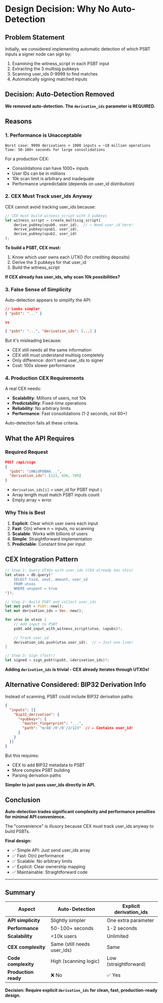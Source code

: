 # Design Decision: Why No Auto-Detection

## Problem Statement

Initially, we considered implementing automatic detection of which PSBT inputs a signer node can sign by:
1. Examining the witness_script in each PSBT input
2. Extracting the 3 multisig pubkeys
3. Scanning user_ids 0-9999 to find matches
4. Automatically signing matched inputs

## Decision: Auto-Detection Removed

**We removed auto-detection. The `derivation_ids` parameter is REQUIRED.**

## Reasons

### 1. Performance is Unacceptable

```
Worst case: 9999 derivations × 1000 inputs = ~10 million operations
Time: 50-100+ seconds for large consolidations
```

For a production CEX:
- Consolidations can have 1000+ inputs
- User IDs can be in millions
- 10k scan limit is arbitrary and inadequate
- Performance unpredictable (depends on user_id distribution)

### 2. CEX Must Track user_ids Anyway

CEX cannot avoid tracking user_ids because:

```rust
// CEX must build witness_script with 3 pubkeys
let witness_script = create_multisig_script(
    derive_pubkey(xpub0, user_id),  // ← Need user_id here!
    derive_pubkey(xpub1, user_id),
    derive_pubkey(xpub2, user_id)
);
```

**To build a PSBT, CEX must:**
1. Know which user owns each UTXO (for crediting deposits)
2. Derive the 3 pubkeys for that user_id
3. Build the witness_script

**If CEX already has user_ids, why scan 10k possibilities?**

### 3. False Sense of Simplicity

Auto-detection appears to simplify the API:

```json
// Looks simpler
{ "psbt": "..." }

vs

{ "psbt": "...", "derivation_ids": [...] }
```

But it's misleading because:
- CEX still needs all the same information
- CEX still must understand multisig completely
- Only difference: don't send user_ids to signer
- Cost: 100x slower performance

### 4. Production CEX Requirements

A real CEX needs:
- **Scalability**: Millions of users, not 10k
- **Predictability**: Fixed-time operations
- **Reliability**: No arbitrary limits
- **Performance**: Fast consolidations (1-2 seconds, not 60+)

Auto-detection fails all these criteria.

## What the API Requires

### Required Request

```json
POST /api/sign
{
  "psbt": "cHNidP8BAH...",
  "derivation_ids": [123, 456, 789]
}
```

- `derivation_ids[i]` = user_id for PSBT input `i`
- Array length must match PSBT inputs count
- Empty array = error

### Why This is Best

1. **Explicit**: Clear which user owns each input
2. **Fast**: O(n) where n = inputs, no scanning
3. **Scalable**: Works with billions of users
4. **Simple**: Straightforward implementation
5. **Predictable**: Constant time per input

## CEX Integration Pattern

```rust
// Step 1: Query UTXOs with user_ids (CEX already has this)
let utxos = db.query("
    SELECT txid, vout, amount, user_id 
    FROM utxos 
    WHERE unspent = true
")?;

// Step 2: Build PSBT and collect user_ids
let mut psbt = Psbt::new();
let mut derivation_ids = Vec::new();

for utxo in utxos {
    // Add input to PSBT
    psbt.add_input_with_witness_script(utxo, &xpubs)?;
    
    // Track user_id
    derivation_ids.push(utxo.user_id);  // ← Just one line!
}

// Step 3: Sign (fast!)
let signed = sign_psbt(&psbt, &derivation_ids)?;
```

**Adding `derivation_ids` is trivial - CEX already iterates through UTXOs!**

## Alternative Considered: BIP32 Derivation Info

Instead of scanning, PSBT could include BIP32 derivation paths:

```json
{
  "inputs": [{
    "bip32_derivation": {
      "<pubkey>": {
        "master_fingerprint": "...",
        "path": "m/48'/0'/0'/2/123"  // ← Contains user_id!
      }
    }
  }]
}
```

But this requires:
- CEX to add BIP32 metadata to PSBT
- More complex PSBT building
- Parsing derivation paths

**Simpler to just pass user_ids directly in API.**

## Conclusion

**Auto-detection trades significant complexity and performance penalties for minimal API convenience.**

The "convenience" is illusory because CEX must track user_ids anyway to build PSBTs.

**Final design:**
- ✅ Simple API: Just send user_ids array
- ✅ Fast: O(n) performance
- ✅ Scalable: No arbitrary limits
- ✅ Explicit: Clear ownership mapping
- ✅ Maintainable: Straightforward code

---

## Summary

| Aspect               | Auto-Detection              | Explicit derivation_ids |
| -------------------- | --------------------------- | ----------------------- |
| **API simplicity**   | Slightly simpler            | One extra parameter     |
| **Performance**      | 50-100+ seconds             | 1-2 seconds             |
| **Scalability**      | <10k users                  | Unlimited               |
| **CEX complexity**   | Same (still needs user_ids) | Same                    |
| **Code complexity**  | High (scanning logic)       | Low (straightforward)   |
| **Production ready** | ❌ No                        | ✅ Yes                   |

**Decision: Require explicit `derivation_ids` for clean, fast, production-ready design.**


